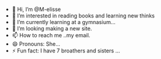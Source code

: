 - 👋 Hi, I’m @M-elisse
- 👀 I’m interested in reading books and learning new thinks
- 🌱 I’m currently learning at a gymnasium...
- 💞️ I’m looking making a new site.
- 📫 How to reach me ..my email.
- 😄 Pronouns: She...
- ⚡ Fun fact: I have 7 broathers and sisters                         ...

<!---
M-elisse/M-elisse is a ✨ special ✨ repository because its `README.md` (this file) appears on your GitHub profile.
You can click the Preview link to take a look at your changes.
--->
